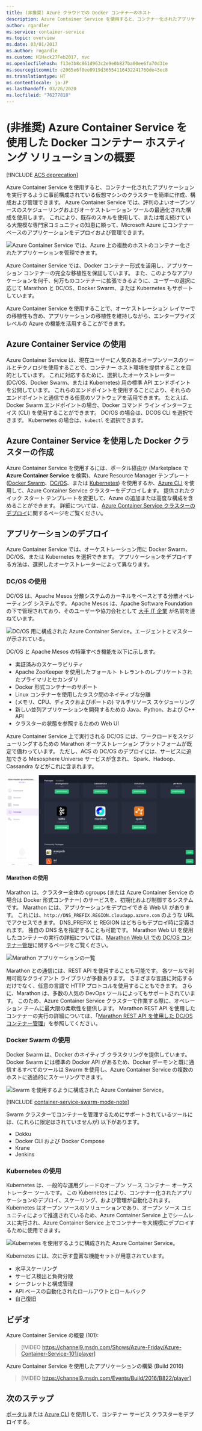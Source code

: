 ```yaml
---
title: (非推奨) Azure クラウドでの Docker コンテナーのホスト
description: Azure Container Service を使用すると、コンテナー化されたアプリケーションを実行するように事前構成されている仮想マシンのクラスターを簡単に作成、構成および管理できます。
author: rgardler
ms.service: container-service
ms.topic: overview
ms.date: 03/01/2017
ms.author: rogardle
ms.custom: H1Hack27Feb2017, mvc
ms.openlocfilehash: f13e3b8c861d963c2e9e0b827ba00ee6fa70d31e
ms.sourcegitcommit: c2065e6f0ee0919d36554116432241760de43ec8
ms.translationtype: HT
ms.contentlocale: ja-JP
ms.lasthandoff: 03/26/2020
ms.locfileid: "76277818"
---
```

# <a name="deprecated-introduction-to-docker-container-hosting-solutions-with-azure-container-service"></a>(非推奨) Azure Container Service を使用した Docker コンテナー ホスティング ソリューションの概要 

[!INCLUDE [ACS deprecation](../../../includes/container-service-deprecation.md)]

Azure Container Service を使用すると、コンテナー化されたアプリケーションを実行するように事前構成されている仮想マシンのクラスターを簡単に作成、構成および管理できます。 Azure Container Service では、評判のよいオープンソースのスケジューリングおよびオーケストレーション ツールの最適化された構成を使用します。 これにより、既存のスキルを使用して、または増え続けている大規模な専門家コミュニティの知恵に頼って、Microsoft Azure にコンテナーベースのアプリケーションをデプロイおよび管理できます。

![Azure Container Service では、Azure 上の複数のホストのコンテナー化されたアプリケーションを管理できます。](./media/acs-intro/acs-cluster-new.png)

Azure Container Service では、Docker コンテナー形式を活用し、アプリケーション コンテナーの完全な移植性を保証しています。 また、このようなアプリケーションを何千、何万ものコンテナーに拡張できるように、ユーザーの選択に応じて Marathon と DC/OS、Docker Swarm、または Kubernetes もサポートしています。

Azure Container Service を使用することで、オーケストレーション レイヤーでの移植性も含め、アプリケーションの移植性を維持しながら、エンタープライズ レベルの Azure の機能を活用することができます。

## <a name="using-azure-container-service"></a>Azure Container Service の使用
Azure Container Service は、現在ユーザーに人気のあるオープンソースのツールとテクノロジを使用することで、コンテナー ホスト環境を提供することを目的としています。 これに対応するために、選択したオーケストレーター (DC/OS、Docker Swarm、または Kubernetes) 用の標準 API エンドポイントを公開しています。 これらのエンドポイントを使用することにより、それらのエンドポイントと通信できる任意のソフトウェアを活用できます。 たとえば、Docker Swarm エンドポイントの場合、Docker コマンド ライン インターフェイス (CLI) を使用することができます。 DC/OS の場合は、DCOS CLI を選択できます。 Kubernetes の場合は、`kubectl` を選択できます。

## <a name="creating-a-docker-cluster-by-using-azure-container-service"></a>Azure Container Service を使用した Docker クラスターの作成
Azure Container Service を使用するには、ポータル経由か (Marketplace で **Azure Container Service** を検索)、Azure Resource Manager テンプレート ([Docker Swarm](https://github.com/Azure/azure-quickstart-templates/tree/master/101-acs-swarm)、[DC/OS](https://github.com/Azure/azure-quickstart-templates/tree/master/101-acs-dcos)、または [Kubernetes](https://github.com/Azure/azure-quickstart-templates/tree/master/101-acs-kubernetes)) を使用するか、[Azure CLI](container-service-create-acs-cluster-cli.md) を使用して、Azure Container Service クラスターをデプロイします。 提供されたクイック スタート テンプレートを変更して、Azure の追加または高度な構成を含めることができます。 詳細については、[Azure Container Service クラスターのデプロイ](container-service-deployment.md)に関するページをご覧ください。

## <a name="deploying-an-application"></a>アプリケーションのデプロイ
Azure Container Service では、オーケストレーション用に Docker Swarm、DC/OS、または Kubernetes を選択できます。 アプリケーションをデプロイする方法は、選択したオーケストレーターによって異なります。

### <a name="using-dcos"></a>DC/OS の使用
DC/OS は、Apache Mesos 分散システムのカーネルをベースとする分散オペレーティング システムです。 Apache Mesos は、Apache Software Foundation の下で管理されており、そのユーザーや協力会社として [大手 IT 企業](https://mesos.apache.org/documentation/latest/powered-by-mesos/) が名前を連ねています。

![DC/OS 用に構成された Azure Container Service。エージェントとマスターが示されている。](media/acs-intro/dcos.png)

DC/OS と Apache Mesos の特筆すべき機能を以下に示します。

* 実証済みのスケーラビリティ
* Apache ZooKeeper を使用したフォールト トレラントのレプリケートされたプライマリとセカンダリ
* Docker 形式コンテナーのサポート
* Linux コンテナーを使用したタスク間のネイティブな分離
* (メモリ、CPU、ディスクおよびポートの) マルチリソース スケジューリング
* 新しい並列アプリケーションを開発するための Java、Python、および C++ API
* クラスターの状態を参照するための Web UI

Azure Container Service 上で実行される DC/OS には、ワークロードをスケジューリングするための Marathon オーケストレーション プラットフォームが既定で備わっています。 ただし、ACS の DC/OS のデプロイには、サービスに追加できる Mesosphere Universe サービスが含まれ、 Spark、Hadoop、Cassandra などがこれに含まれます。

![Azure コンテナー サービスの DC/OS Universe](media/dcos/universe.png)

#### <a name="using-marathon"></a>Marathon の使用
Marathon は、クラスター全体の cgroups (または Azure Container Service の場合は Docker 形式コンテナー) のサービスを、初期化および制御するシステムです。 Marathon には、アプリケーションをデプロイできる Web UI があります。 これには、`http://DNS_PREFIX.REGION.cloudapp.azure.com` のような URL でアクセスできます。
DNS\_PREFIX と REGION はどちらもデプロイ時に定義されます。 独自の DNS 名を指定することも可能です。 Marathon Web UI を使用したコンテナーの実行の詳細については、[Marathon Web UI での DC/OS コンテナー管理](container-service-mesos-marathon-ui.md)に関するページをご覧ください。

![Marathon アプリケーションの一覧](media/dcos/marathon-applications-list.png)

Marathon との通信には、REST API を使用することも可能です。 各ツールで利用可能なクライアント ライブラリが多数あります。 さまざまな言語に対応するだけでなく、任意の言語で HTTP プロトコルを使用することもできます。 さらに、Marathon は、多数の人気の DevOps ツールによってもサポートされています。 このため、Azure Container Service クラスターで作業する際に、オペレーション チームに最大限の柔軟性を提供します。 Marathon REST API を使用したコンテナーの実行の詳細については、「[Marathon REST API を使用した DC/OS コンテナー管理](container-service-mesos-marathon-rest.md)」を参照してください。

### <a name="using-docker-swarm"></a>Docker Swarm の使用
Docker Swarm は、Docker のネイティブ クラスタリングを提供しています。 Docker Swarm には標準の Docker API があるため、Docker デーモンと既に通信するすべてのツールは Swarm を使用し、Azure Container Service の複数のホストに透過的にスケーリングできます。

![Swarm を使用するように構成された Azure Container Service。](media/acs-intro/acs-swarm2.png)

[!INCLUDE [container-service-swarm-mode-note](../../../includes/container-service-swarm-mode-note.md)]

Swarm クラスターでコンテナーを管理するためにサポートされているツールには、(これらに限定はされていませんが) 以下があります。

* Dokku
* Docker CLI および Docker Compose
* Krane
* Jenkins

### <a name="using-kubernetes"></a>Kubernetes の使用
Kubernetes は、一般的な運用グレードのオープン ソース コンテナー オーケストレーター ツールです。 この Kubernetes により、コンテナー化されたアプリケーションのデプロイ、スケーリング、および管理が自動化されます。 Kubernetes はオープン ソースのソリューションであり、オープン ソース コミュニティによって推進されているため、Azure Container Service 上でシームレスに実行され、Azure Container Service 上でコンテナーを大規模にデプロイするために使用できます。

![Kubernetes を使用するように構成された Azure Container Service。](media/acs-intro/kubernetes.png)

Kubernetes には、次に示す豊富な機能セットが用意されています。
* 水平スケーリング
* サービス検出と負荷分散
* シークレットと構成管理
* API ベースの自動化されたロールアウトとロールバック
* 自己復旧

## <a name="videos"></a>ビデオ
Azure Container Service の概要 (101):  

> [!VIDEO https://channel9.msdn.com/Shows/Azure-Friday/Azure-Container-Service-101/player]
>
>

Azure Container Service を使用したアプリケーションの構築 (Build 2016)

> [!VIDEO https://channel9.msdn.com/Events/Build/2016/B822/player]
>
>

## <a name="next-steps"></a>次のステップ

[ポータル](container-service-deployment.md)または [Azure CLI](container-service-create-acs-cluster-cli.md) を使用して、コンテナー サービス クラスターをデプロイする。

